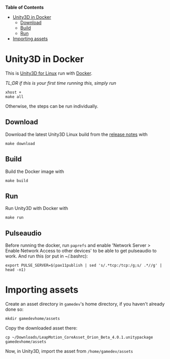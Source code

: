 <!-- markdown-toc start - Don't edit this section. Run M-x markdown-toc-generate-toc again -->
**Table of Contents**

- [Unity3D in Docker](#unity3d-in-docker)
    - [Download](#download)
    - [Build](#build)
    - [Run](#run)
- [Importing assets](#importing-assets)

<!-- markdown-toc end -->

# Unity3D in Docker
This is [Unity3D for Linux](http://blogs.unity3d.com/2015/08/26/unity-comes-to-linux-experimental-build-now-available/) run with [Docker](https://www.docker.com/).

_TL;DR if this is your first time running this, simply run_

    xhost +
    make all

Otherwise, the steps can be run individually.

## Download

Download the latest Unity3D Linux build from the [release notes](http://forum.unity3d.com/threads/unity-on-linux-release-notes-and-known-issues.350256/#post-2429209) with

    make download

## Build

Build the Docker image with

    make build

## Run

Run Unity3D with Docker with

    make run

## Pulseaudio

Before running the docker, run `paprefs` and enable 'Network Server > Enable Network Access to other devices' to be able to get pulseaudio to work. And run this (or put in ~/.bashrc):

    export PULSE_SERVER=$(pax11publish | sed 's/.*tcp:/tcp:/g;s/ .*//g' | head -n1)

# Importing assets

Create an asset directory in `gamedev`'s home directory, if you haven't already done so:

    mkdir gamedevhome/assets

Copy the downloaded asset there:

    cp ~/Downloads/LeapMotion_CoreAsset_Orion_Beta_4.0.1.unitypackage gamedevhome/assets

Now, in Unity3D, import the asset from `/home/gamedev/assets`
